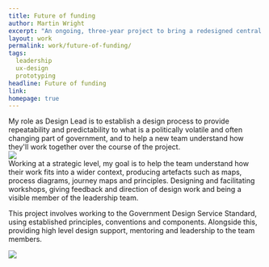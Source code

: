 ```yaml
---
title: Future of funding
author: Martin Wright
excerpt: "An ongoing, three-year project to bring a redesigned central government funding service to GOV.UK Beta, working in an embedded team with the Department for Levelling Up, Home Buying and Communities (DLUHC) "
layout: work
permalink: work/future-of-funding/
tags:
  leadership
  ux-design
  prototyping
headline: Future of funding
link: 
homepage: true
---
```

<div class="content-grid work__content-grid mt-l" markdown="1">
My role as Design Lead is to establish a design process to provide repeatability and predictability to what is a politically volatile and often changing part of government, and to help a new team understand how they'll work together over the course of the project.
</div>

<div class="span-all">
  <img src="{{ site.url }}/assets/img/work-images/funding-2.png" class="shadow mt-m" alt=" " />
</div>

<div class="content-grid work__content-grid mt-xl" markdown="1">
Working at a strategic level, my goal is to help the team understand how their work fits into a wider context, producing artefacts such as maps, process diagrams, journey maps and principles. Designing and facilitating workshops, giving feedback and direction of design work and being a visible member of the leadership team. 

This project involves working to the Government Design Service Standard, using established principles, conventions and components. Alongside this, providing high level design support, mentoring and leadership to the team members. 
</div>

<div class="span-5">
  <img src="{{ site.url }}/assets/img/work-images/funding-1.png" class="shadow mt-l" alt=" " />
</div>

